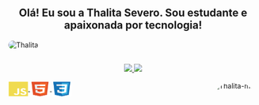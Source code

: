 <div align="center"><h2>Olá! Eu sou a Thalita Severo. Sou estudante e apaixonada por tecnologia!</h2></div>
  
<img align="center" alt="Thalita" height="500" style="border-radius:100px;" src="https://desblogada.files.wordpress.com/2021/05/kaka-cordovil-java-developer-2.gif">

##
    
<div align="center">
  <a href="https://github.com/thalitasevero">
  <img height="160em" src="https://github-readme-stats.vercel.app/api?username=thalitasevero">
  <img height="160em" src="https://github-readme-stats.vercel.app/api/top-langs/?username=thalitasevero&layout=compact&langs_count=7&theme">
    
</div>
  
  <div style="display: inline_block"><br>
  <img align="center" alt="Thalita-Js" height="30" width="40" src="https://raw.githubusercontent.com/devicons/devicon/master/icons/javascript/javascript-plain.svg">
  <img align="center" alt="Thalita-HTML" height="30" width="40" src="https://raw.githubusercontent.com/devicons/devicon/master/icons/html5/html5-original.svg">
  <img align="center" alt="Thalita-CSS" height="30" width="40" src="https://raw.githubusercontent.com/devicons/devicon/master/icons/css3/css3-original.svg">
  <img align="right" alt="Thalita-mini" height="190" style="border-radius:60px;" src="https://media.discordapp.net/attachments/919989818547662921/919991157356896296/IMG-20211210-WA0021.jpg">
</div>
 
  
  #
